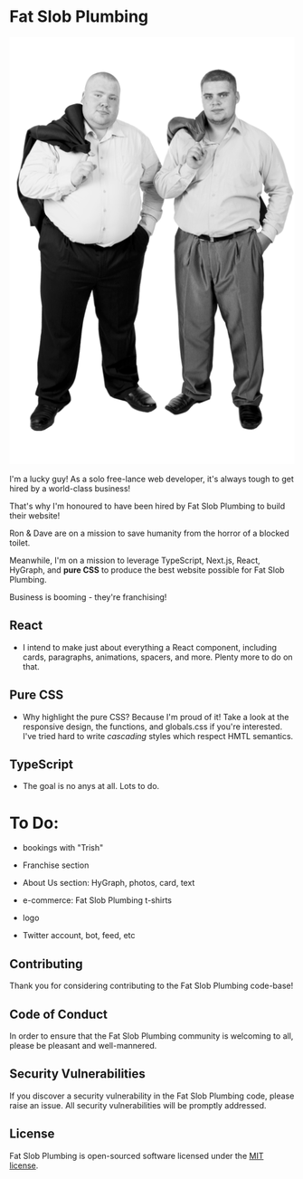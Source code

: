# Fat Slob Plumbing

![Fat Slob Plumbing staff photo](./assets/img/staffPhoto-sm.png)

I'm a lucky guy! As a solo free-lance web developer, it's always tough to get hired by a world-class business!

That's why I'm honoured to have been hired by Fat Slob Plumbing to build their website!

Ron & Dave are on a mission to save humanity from the horror of a blocked toilet.

Meanwhile, I'm on a mission to leverage TypeScript, Next.js, React, HyGraph, and **pure CSS** to produce the best website possible for Fat Slob Plumbing.

Business is booming - they're franchising!

## React

- I intend to make just about everything a React component, including cards, paragraphs, animations, spacers, and more. Plenty more to do on that.

## Pure CSS

- Why highlight the pure CSS? Because I'm proud of it! Take a look at the responsive design, the functions, and globals.css if you're interested. I've tried hard to write _cascading_ styles which respect HMTL semantics.

## TypeScript

- The goal is no anys at all. Lots to do.

# To Do:

- bookings with "Trish"

- Franchise section

- About Us section: HyGraph, photos, card, text

- e-commerce: Fat Slob Plumbing t-shirts

- logo

- Twitter account, bot, feed, etc

## Contributing

Thank you for considering contributing to the Fat Slob Plumbing code-base!

## Code of Conduct

In order to ensure that the Fat Slob Plumbing community is welcoming to all, please be pleasant and well-mannered.

## Security Vulnerabilities

If you discover a security vulnerability in the Fat Slob Plumbing code, please raise an issue. All security vulnerabilities will be promptly addressed.

## License

Fat Slob Plumbing is open-sourced software licensed under the [MIT license](https://opensource.org/licenses/MIT).
